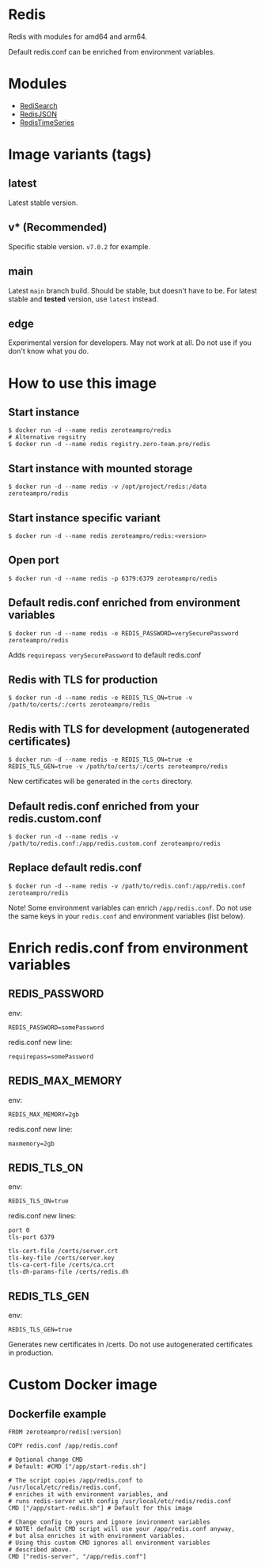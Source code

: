 # Redis
Redis with modules for amd64 and arm64.

Default redis.conf can be enriched from environment variables.


# Modules

- [RediSearch](https://github.com/RediSearch/RediSearch)
- [RedisJSON](https://github.com/RedisJSON/RedisJSON)
- [RedisTimeSeries](https://github.com/RedisTimeSeries/RedisTimeSeries)


# Image variants (tags)
## latest
Latest stable version.

## v* (Recommended)
Specific stable version. `v7.0.2` for example.

## main
Latest `main` branch build. Should be stable, but doesn't have to be.
For latest stable and **tested** version, use `latest` instead.

## edge
Experimental version for developers. May not work at all.
Do not use if you don't know what you do.


# How to use this image

## Start instance
```
$ docker run -d --name redis zeroteampro/redis
# Alternative regsitry
$ docker run -d --name redis registry.zero-team.pro/redis
```

## Start instance with mounted storage
```
$ docker run -d --name redis -v /opt/project/redis:/data zeroteampro/redis
```

## Start instance specific variant
```
$ docker run -d --name redis zeroteampro/redis:<version>
```

## Open port
```
$ docker run -d --name redis -p 6379:6379 zeroteampro/redis
```

## Default redis.conf enriched from environment variables
```
$ docker run -d --name redis -e REDIS_PASSWORD=verySecurePassword zeroteampro/redis
```

Adds `requirepass verySecurePassword` to default redis.conf

## Redis with TLS for production
```
$ docker run -d --name redis -e REDIS_TLS_ON=true -v /path/to/certs/:/certs zeroteampro/redis
```

## Redis with TLS for development (autogenerated certificates)
```
$ docker run -d --name redis -e REDIS_TLS_ON=true -e REDIS_TLS_GEN=true -v /path/to/certs/:/certs zeroteampro/redis
```
New certificates will be generated in the `certs` directory.

## Default redis.conf enriched from your redis.custom.conf 
```
$ docker run -d --name redis -v /path/to/redis.conf:/app/redis.custom.conf zeroteampro/redis
```

## Replace default redis.conf
```
$ docker run -d --name redis -v /path/to/redis.conf:/app/redis.conf zeroteampro/redis
```

Note! Some environment variables can enrich `/app/redis.conf`. Do not use the same keys in your `redis.conf`
and environment variables (list below).


# Enrich redis.conf from environment variables

## REDIS_PASSWORD
env:
```
REDIS_PASSWORD=somePassword
```
redis.conf new line:
```
requirepass=somePassword
```

## REDIS_MAX_MEMORY
env:
```
REDIS_MAX_MEMORY=2gb
```
redis.conf new line:
```
maxmemory=2gb
```

## REDIS_TLS_ON
env:
```
REDIS_TLS_ON=true
```
redis.conf new lines:
```
port 0
tls-port 6379

tls-cert-file /certs/server.crt
tls-key-file /certs/server.key
tls-ca-cert-file /certs/ca.crt
tls-dh-params-file /certs/redis.dh
```

## REDIS_TLS_GEN
env:
```
REDIS_TLS_GEN=true
```
Generates new certificates in /certs. Do not use autogenerated certificates in production.


# Custom Docker image

## Dockerfile example
```
FROM zeroteampro/redis[:version]

COPY redis.conf /app/redis.conf

# Optional change CMD
# Default: #CMD ["/app/start-redis.sh"]

# The script copies /app/redis.conf to /usr/local/etc/redis/redis.conf,
# enriches it with environment variables, and
# runs redis-server with config /usr/local/etc/redis/redis.conf
CMD ["/app/start-redis.sh"] # Default for this image

# Change config to yours and ignore invironment variables 
# NOTE! default CMD script will use your /app/redis.conf anyway,
# but alsa enriches it with environment variables.
# Using this custom CMD ignores all environment variables
# described above.
CMD ["redis-server", "/app/redis.conf"]
```
